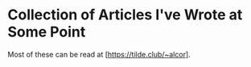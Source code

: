 # Collection of Articles I've Wrote at Some Point

Most of these can be read at [https://tilde.club/~alcor].
